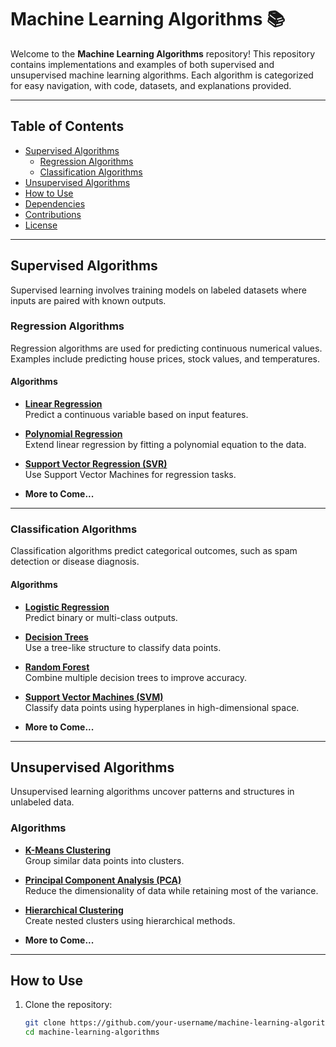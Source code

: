 # Machine Learning Algorithms 📚

Welcome to the **Machine Learning Algorithms** repository! This repository contains implementations and examples of both supervised and unsupervised machine learning algorithms. Each algorithm is categorized for easy navigation, with code, datasets, and explanations provided.

---

## Table of Contents
- [Supervised Algorithms](#supervised-algorithms)
  - [Regression Algorithms](#regression-algorithms)
  - [Classification Algorithms](#classification-algorithms)
- [Unsupervised Algorithms](#unsupervised-algorithms)
- [How to Use](#how-to-use)
- [Dependencies](#dependencies)
- [Contributions](#contributions)
- [License](#license)

---

## Supervised Algorithms
Supervised learning involves training models on labeled datasets where inputs are paired with known outputs.

### Regression Algorithms
Regression algorithms are used for predicting continuous numerical values. Examples include predicting house prices, stock values, and temperatures.

#### Algorithms
- **[Linear Regression](./supervised_algorithms/regression/linear_regression)**  
  Predict a continuous variable based on input features.

- **[Polynomial Regression](./supervised_algorithms/regression/polynomial_regression)**  
  Extend linear regression by fitting a polynomial equation to the data.

- **[Support Vector Regression (SVR)](./supervised_algorithms/regression/svr)**  
  Use Support Vector Machines for regression tasks.

- **More to Come...**

---

### Classification Algorithms
Classification algorithms predict categorical outcomes, such as spam detection or disease diagnosis.

#### Algorithms
- **[Logistic Regression](./supervised_algorithms/classification/logistic_regression)**  
  Predict binary or multi-class outputs.

- **[Decision Trees](./supervised_algorithms/classification/decision_tree)**  
  Use a tree-like structure to classify data points.

- **[Random Forest](./supervised_algorithms/classification/random_forest)**  
  Combine multiple decision trees to improve accuracy.

- **[Support Vector Machines (SVM)](./supervised_algorithms/classification/svm)**  
  Classify data points using hyperplanes in high-dimensional space.

- **More to Come...**

---

## Unsupervised Algorithms
Unsupervised learning algorithms uncover patterns and structures in unlabeled data.

### Algorithms
- **[K-Means Clustering](./unsupervised_algorithms/k_means_clustering)**  
  Group similar data points into clusters.

- **[Principal Component Analysis (PCA)](./unsupervised_algorithms/pca)**  
  Reduce the dimensionality of data while retaining most of the variance.

- **[Hierarchical Clustering](./unsupervised_algorithms/hierarchical_clustering)**  
  Create nested clusters using hierarchical methods.

- **More to Come...**

---

## How to Use
1. Clone the repository:
   ```bash
   git clone https://github.com/your-username/machine-learning-algorithms.git
   cd machine-learning-algorithms
